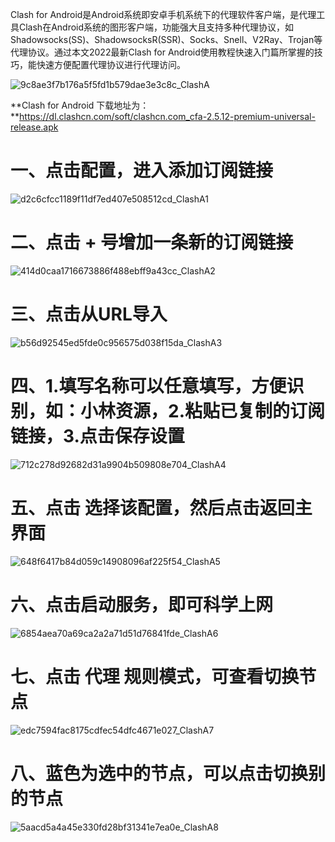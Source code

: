 Clash for Android是Android系统即安卓手机系统下的代理软件客户端，是代理工具Clash在Android系统的图形客户端，功能强大且支持多种代理协议，如Shadowsocks(SS)、ShadowsocksR(SSR)、Socks、Snell、V2Ray、Trojan等代理协议。通过本文2022最新Clash for Android使用教程快速入门篇所掌握的技巧，能快速方便配置代理协议进行代理访问。

![9c8ae3f7b176a5f5fd1b579dae3e3c8c_ClashA](https://github.com/xiaofeivip/tutorial/assets/37949125/cf57894d-c220-4c2b-aebc-27df6c2118dd)

**Clash for Android 下载地址为：**https://dl.clashcn.com/soft/clashcn.com_cfa-2.5.12-premium-universal-release.apk

# 一、点击配置，进入添加订阅链接

![d2c6cfcc1189f11df7ed407e508512cd_ClashA1](https://github.com/xiaofeivip/tutorial/assets/37949125/3148f4fc-9768-4265-8531-4c9a584566ed)

# 二、点击 + 号增加一条新的订阅链接

![414d0caa1716673886f488ebff9a43cc_ClashA2](https://github.com/xiaofeivip/tutorial/assets/37949125/0913e7da-403c-4147-939e-6a550acf2a05)

# 三、点击从URL导入

![b56d92545ed5fde0c956575d038f15da_ClashA3](https://github.com/xiaofeivip/tutorial/assets/37949125/814552ee-393f-4847-996c-5acf9a186d99)

# 四、1.填写名称可以任意填写，方便识别，如：小林资源，2.粘贴已复制的订阅链接，3.点击保存设置

![712c278d92682d31a9904b509808e704_ClashA4](https://github.com/xiaofeivip/tutorial/assets/37949125/51f7f086-acee-4ba8-80d8-a178b364b188)

# 五、点击 选择该配置，然后点击返回主界面
![648f6417b84d059c14908096af225f54_ClashA5](https://github.com/xiaofeivip/tutorial/assets/37949125/8ab70159-471d-450a-8eed-cbba0cab2cf5)

# 六、点击启动服务，即可科学上网

![6854aea70a69ca2a2a71d51d76841fde_ClashA6](https://github.com/xiaofeivip/tutorial/assets/37949125/691148fa-b1cd-43f5-a48c-ffbfaf3f6d07)

# 七、点击 代理 规则模式，可查看切换节点

![edc7594fac8175cdfec54dfc4671e027_ClashA7](https://github.com/xiaofeivip/tutorial/assets/37949125/fac00dc7-dedc-4f72-8aa8-fcd2a8ba6b41)

# 八、蓝色为选中的节点，可以点击切换别的节点

![5aacd5a4a45e330fd28bf31341e7ea0e_ClashA8](https://github.com/xiaofeivip/tutorial/assets/37949125/39066399-8ec0-4266-aac0-2884440519ed)


